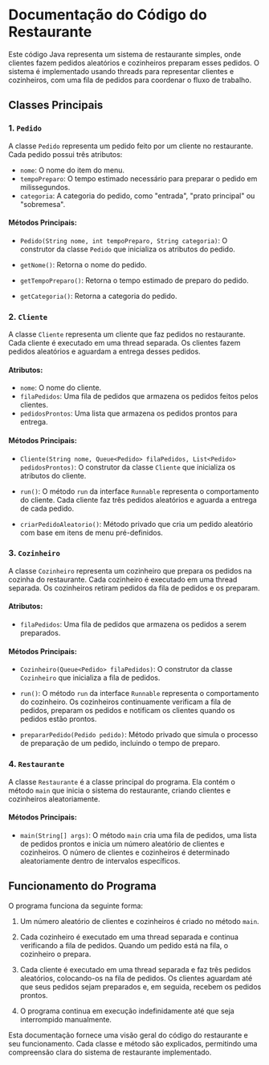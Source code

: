 # Documentação do Código do Restaurante

Este código Java representa um sistema de restaurante simples, onde clientes fazem pedidos aleatórios e cozinheiros preparam esses pedidos. O sistema é implementado usando threads para representar clientes e cozinheiros, com uma fila de pedidos para coordenar o fluxo de trabalho.

## Classes Principais

### 1. `Pedido`

A classe `Pedido` representa um pedido feito por um cliente no restaurante. Cada pedido possui três atributos:

- `nome`: O nome do item do menu.
- `tempoPreparo`: O tempo estimado necessário para preparar o pedido em milissegundos.
- `categoria`: A categoria do pedido, como "entrada", "prato principal" ou "sobremesa".

#### Métodos Principais:

- `Pedido(String nome, int tempoPreparo, String categoria)`: O construtor da classe `Pedido` que inicializa os atributos do pedido.

- `getNome()`: Retorna o nome do pedido.

- `getTempoPreparo()`: Retorna o tempo estimado de preparo do pedido.

- `getCategoria()`: Retorna a categoria do pedido.

### 2. `Cliente`

A classe `Cliente` representa um cliente que faz pedidos no restaurante. Cada cliente é executado em uma thread separada. Os clientes fazem pedidos aleatórios e aguardam a entrega desses pedidos.

#### Atributos:

- `nome`: O nome do cliente.
- `filaPedidos`: Uma fila de pedidos que armazena os pedidos feitos pelos clientes.
- `pedidosProntos`: Uma lista que armazena os pedidos prontos para entrega.

#### Métodos Principais:

- `Cliente(String nome, Queue<Pedido> filaPedidos, List<Pedido> pedidosProntos)`: O construtor da classe `Cliente` que inicializa os atributos do cliente.

- `run()`: O método `run` da interface `Runnable` representa o comportamento do cliente. Cada cliente faz três pedidos aleatórios e aguarda a entrega de cada pedido.

- `criarPedidoAleatorio()`: Método privado que cria um pedido aleatório com base em itens de menu pré-definidos.

### 3. `Cozinheiro`

A classe `Cozinheiro` representa um cozinheiro que prepara os pedidos na cozinha do restaurante. Cada cozinheiro é executado em uma thread separada. Os cozinheiros retiram pedidos da fila de pedidos e os preparam.

#### Atributos:

- `filaPedidos`: Uma fila de pedidos que armazena os pedidos a serem preparados.

#### Métodos Principais:

- `Cozinheiro(Queue<Pedido> filaPedidos)`: O construtor da classe `Cozinheiro` que inicializa a fila de pedidos.

- `run()`: O método `run` da interface `Runnable` representa o comportamento do cozinheiro. Os cozinheiros continuamente verificam a fila de pedidos, preparam os pedidos e notificam os clientes quando os pedidos estão prontos.

- `prepararPedido(Pedido pedido)`: Método privado que simula o processo de preparação de um pedido, incluindo o tempo de preparo.

### 4. `Restaurante`

A classe `Restaurante` é a classe principal do programa. Ela contém o método `main` que inicia o sistema do restaurante, criando clientes e cozinheiros aleatoriamente.

#### Métodos Principais:

- `main(String[] args)`: O método `main` cria uma fila de pedidos, uma lista de pedidos prontos e inicia um número aleatório de clientes e cozinheiros. O número de clientes e cozinheiros é determinado aleatoriamente dentro de intervalos específicos.

## Funcionamento do Programa

O programa funciona da seguinte forma:

1. Um número aleatório de clientes e cozinheiros é criado no método `main`.

2. Cada cozinheiro é executado em uma thread separada e continua verificando a fila de pedidos. Quando um pedido está na fila, o cozinheiro o prepara.

3. Cada cliente é executado em uma thread separada e faz três pedidos aleatórios, colocando-os na fila de pedidos. Os clientes aguardam até que seus pedidos sejam preparados e, em seguida, recebem os pedidos prontos.

4. O programa continua em execução indefinidamente até que seja interrompido manualmente.

Esta documentação fornece uma visão geral do código do restaurante e seu funcionamento. Cada classe e método são explicados, permitindo uma compreensão clara do sistema de restaurante implementado.
